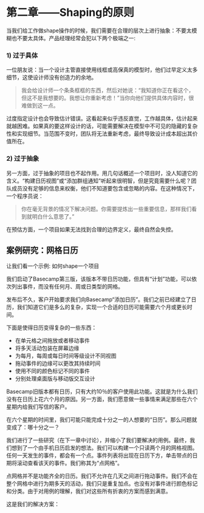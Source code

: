 # 第二章——Shaping的原则

当我们给工作做shape操作的时候，我们需要在合理的层次上进行抽象：不要太模糊也不要太具体。产品经理经常会犯以下两个极端之一:

### 1) 过于具体
一位朋友说：当一个设计主管直接使用线框或高保真的模型时，他们过早定义太多细节，这使设计师没有创造力的余地。

> 我会给设计师一个条条框框的东西，然后对她说：“我知道你正在看这个，但这不是我想要的。我想让你重新考虑！”当你向他们提供具体内容时，很难做到这一点。

过度指定设计也会导致估计错误。这看起来似乎违反直觉，工作越具体，估计起来就越困难。如果真的要这样设计的话，可能需要解决在模型中不可见的隐藏的复杂性和实现细节。当范围不变时，团队将无法重新考虑，最终导致设计成本超出其价值所在。

### 2) 过于抽象
另一方面，过于抽象的项目也不起作用。用几句话概述一个项目时，没人知道它的含义。“构建日历视图”或“添加群组通知”听起来很明智，但是究竟需要什么呢？团队成员没有足够的信息来权衡，他们不知道要包含或忽略的内容。在这种情况下，一个程序员说：

> 你在毫无背景的情况下解决问题。你需要提炼出一些重要信息，那样我们看到就明白什么意思了。”

在预估方面，一个项目如果无法找到合理的边界定义，最终自然会失控。

## 案例研究：网格日历

让我们看一个示例: 如何shape一个项目

我们启动了Basecamp第三版，该版本不带日历功能，但具有“计划”功能，可以依次列出事件，而没有任何月、周或日类型的网格。

发布后不久，客户开始要求我们向Basecamp“添加日历”。我们之前已经建立了日历，我们知道它们是多么的复杂，实现一个合适的日历可能需要六个月或更长时间。

下面是使得日历变得复杂的一些东西：

* 在单元格之间拖放或者移动事件
* 将多天活动包装在屏幕边缘
* 为每月，每周或每日时间等级设计不同视图
* 拖动事件的边缘可以更改其持续时间
* 使用不同的颜色标记不同的事件
* 分别处理桌面版与移动版交互设计

Basecamp旧版本都有日历，只有大约10％的客户使用此功能。这就是为什么我们没有在日历上花六个月的原因。另一方面，我们愿意做一些事情来满足那些在六个星期内给我们写信的客户。

在六个星期的时间里，我们可能只能完成十分之一的人想要的“日历”。那么问题就变成了：哪十分之一？

我们进行了一些研究（在下一章中讨论），并缩小了我们要解决的用例。最终，我们想到了一个由手机日历启发的想法。我们可以构建一个只读两个月的网格视图。任何一天发生的事件，都会有一个点。事件列表将出现在日历下方，单击带点的日期将滚动查看该天的事件。我们称其为“点网格”。

点网格并不是功能齐全的日历。我们不允许在几天之间进行拖动事件。我们不会在整个网格中进行为期多天的活动，我们只是重复加点。也没有对事件进行颜色标记和分类。由于对用例的理解，我们对这些所有折衷的方案而感到满意。

这是我们的解决方案：

